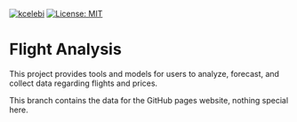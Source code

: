 [![kcelebi](https://circleci.com/gh/kcelebi/flight_analysis.svg?style=svg)](https://circleci.com/gh/kcelebi/flight_analysis)
[![License: MIT](https://img.shields.io/badge/License-MIT-yellow.svg)](https://opensource.org/licenses/MIT)

# Flight Analysis

This project provides tools and models for users to analyze, forecast, and collect data regarding flights and prices.

This branch contains the data for the GitHub pages website, nothing special here.
